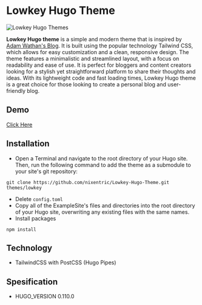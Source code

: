 # Lowkey Hugo Theme

![Lowkey Hugo Themes](https://raw.githubusercontent.com/nixentric/Lowkey-Hugo-Themes/main/cover.png)

**Lowkey Hugo theme** is a simple and modern theme that is inspired by [Adam Wathan's Blog](https://adamwathan.me/). It is built using the popular technology Tailwind CSS, which allows for easy customization and a clean, responsive design. The theme features a minimalistic and streamlined layout, with a focus on readability and ease of use. It is perfect for bloggers and content creators looking for a stylish yet straightforward platform to share their thoughts and ideas. With its lightweight code and fast loading times, Lowkey Hugo theme is a great choice for those looking to create a personal blog and user-friendly blog.

## Demo

[Click Here](https://lowkey-hugo.netlify.app)

## Installation

- Open a Terminal and navigate to the root directory of your Hugo site. Then, run the following command to add the theme as a submodule to your site's git repository:
```
git clone https://github.com/nixentric/Lowkey-Hugo-Theme.git themes/lowkey
```
- Delete `config.toml`
- Copy all of the ExampleSite's files and directories into the root directory of your Hugo site, overwriting any existing files with the same names.
- Install packages
```
npm install
```

## Technology
- TailwindCSS with PostCSS (Hugo Pipes)

## Spesification
- HUGO_VERSION 0.110.0
